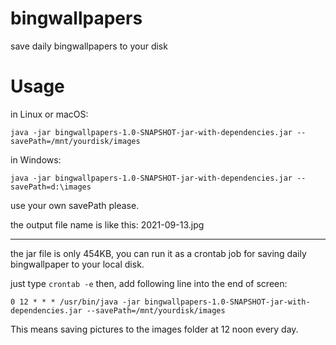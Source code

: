 # bingwallpapers
save daily bingwallpapers to your disk

# Usage

in Linux or macOS:

`java -jar bingwallpapers-1.0-SNAPSHOT-jar-with-dependencies.jar --savePath=/mnt/yourdisk/images`

in Windows:

`java -jar bingwallpapers-1.0-SNAPSHOT-jar-with-dependencies.jar --savePath=d:\images`

use your own savePath please.

the output file name is like this: 2021-09-13.jpg

---

the jar file is only 454KB, you can run it as a crontab job for saving daily bingwallpaper to your local disk.

just type `crontab -e` then, add following line into the end of screen:

`0 12 * * * /usr/bin/java -jar bingwallpapers-1.0-SNAPSHOT-jar-with-dependencies.jar --savePath=/mnt/yourdisk/images`

This means saving pictures to the images folder at 12 noon every day.

